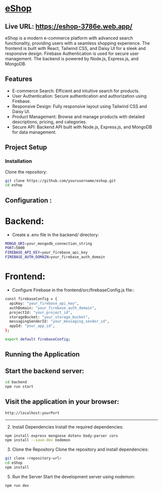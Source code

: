 # [eShop](https://eshop-3786e.web.app/)
## Live URL: https://eshop-3786e.web.app/

eShop is a modern e-commerce platform with advanced search functionality, providing users with a seamless shopping experience. The frontend is built with React, Tailwind CSS, and Daisy UI for a sleek and responsive design. Firebase Authentication is used for secure user management. The backend is powered by Node.js, Express.js, and MongoDB.

## Features

- E-commerce Search: Efficient and intuitive search for products.
- User Authentication: Secure authentication and authorization using Firebase.
- Responsive Design: Fully responsive layout using Tailwind CSS and Daisy UI.
- Product Management: Browse and manage products with detailed descriptions, pricing, and categories.
- Secure API: Backend API built with Node.js, Express.js, and MongoDB for data management.

## Project Setup

### Installation

Clone the repository:

```bash
git clone https://github.com/yourusername/eshop.git
cd eshop
```

## Configuration :
# Backend:

- Create a .env file in the backend/ directory:


```bash
MONGO_URI=your_mongodb_connection_string
PORT=5000
FIREBASE_API_KEY=your_firebase_api_key
FIREBASE_AUTH_DOMAIN=your_firebase_auth_domain


```
# Frontend:
- Configure Firebase in the frontend/src/firebaseConfig.js file::


```bash
const firebaseConfig = {
  apiKey: "your_firebase_api_key",
  authDomain: "your_firebase_auth_domain",
  projectId: "your_project_id",
  storageBucket: "your_storage_bucket",
  messagingSenderId: "your_messaging_sender_id",
  appId: "your_app_id",
};

export default firebaseConfig;

```

## Running the Application

## Start the backend server:

```bash
cd backend
npm run start
```

## Visit the application in your browser:

```bash
http://localhost:yourPort

```

----------

2. Install Dependencies
Install the required dependencies:

```bash
npm install express mongoose dotenv body-parser cors
npm install --save-dev nodemon

```

3. Clone the Repository
Clone the repository and install dependencies:

```bash
git clone <repository-url>
cd eShop
npm install


```

5. Run the Server
Start the development server using nodemon:

```bash
npm run dev


```
